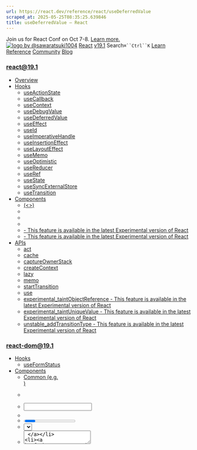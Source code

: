 ```yaml
---
url: https://react.dev/reference/react/useDeferredValue
scraped_at: 2025-05-25T08:35:25.639846
title: useDeferredValue – React
---
```


Join us for React Conf on Oct 7-8.
[Learn more.](https://conf.react.dev/)
[![logo by @sawaratsuki1004](https://react.dev/_next/image?url=%2Fimages%2Fuwu.png&w=128&q=75)](https://react.dev/)
[React](https://react.dev/)
[v19.1](https://react.dev/versions)
Search`⌘``Ctrl``K`
[Learn](https://react.dev/learn)
[Reference](https://react.dev/reference/react)
[Community](https://react.dev/community)
[Blog](https://react.dev/blog)
[](https://react.dev/community/translations)
[](https://github.com/facebook/react/releases)
### react@19.1
  * [Overview ](https://react.dev/reference/react "Overview")
  * [Hooks ](https://react.dev/reference/react/hooks "Hooks")
    * [useActionState ](https://react.dev/reference/react/useActionState "useActionState")
    * [useCallback ](https://react.dev/reference/react/useCallback "useCallback")
    * [useContext ](https://react.dev/reference/react/useContext "useContext")
    * [useDebugValue ](https://react.dev/reference/react/useDebugValue "useDebugValue")
    * [useDeferredValue ](https://react.dev/reference/react/useDeferredValue "useDeferredValue")
    * [useEffect ](https://react.dev/reference/react/useEffect "useEffect")
    * [useId ](https://react.dev/reference/react/useId "useId")
    * [useImperativeHandle ](https://react.dev/reference/react/useImperativeHandle "useImperativeHandle")
    * [useInsertionEffect ](https://react.dev/reference/react/useInsertionEffect "useInsertionEffect")
    * [useLayoutEffect ](https://react.dev/reference/react/useLayoutEffect "useLayoutEffect")
    * [useMemo ](https://react.dev/reference/react/useMemo "useMemo")
    * [useOptimistic ](https://react.dev/reference/react/useOptimistic "useOptimistic")
    * [useReducer ](https://react.dev/reference/react/useReducer "useReducer")
    * [useRef ](https://react.dev/reference/react/useRef "useRef")
    * [useState ](https://react.dev/reference/react/useState "useState")
    * [useSyncExternalStore ](https://react.dev/reference/react/useSyncExternalStore "useSyncExternalStore")
    * [useTransition ](https://react.dev/reference/react/useTransition "useTransition")
  * [Components ](https://react.dev/reference/react/components "Components")
    * [<Fragment> (<>) ](https://react.dev/reference/react/Fragment "<Fragment> \(<>\)")
    * [<Profiler> ](https://react.dev/reference/react/Profiler "<Profiler>")
    * [<StrictMode> ](https://react.dev/reference/react/StrictMode "<StrictMode>")
    * [<Suspense> ](https://react.dev/reference/react/Suspense "<Suspense>")
    * [<Activity> - This feature is available in the latest Experimental version of React](https://react.dev/reference/react/Activity "<Activity>")
    * [<ViewTransition> - This feature is available in the latest Experimental version of React](https://react.dev/reference/react/ViewTransition "<ViewTransition>")
  * [APIs ](https://react.dev/reference/react/apis "APIs")
    * [act ](https://react.dev/reference/react/act "act")
    * [cache ](https://react.dev/reference/react/cache "cache")
    * [captureOwnerStack ](https://react.dev/reference/react/captureOwnerStack "captureOwnerStack")
    * [createContext ](https://react.dev/reference/react/createContext "createContext")
    * [lazy ](https://react.dev/reference/react/lazy "lazy")
    * [memo ](https://react.dev/reference/react/memo "memo")
    * [startTransition ](https://react.dev/reference/react/startTransition "startTransition")
    * [use ](https://react.dev/reference/react/use "use")
    * [experimental_taintObjectReference  - This feature is available in the latest Experimental version of React](https://react.dev/reference/react/experimental_taintObjectReference "experimental_taintObjectReference")
    * [experimental_taintUniqueValue  - This feature is available in the latest Experimental version of React](https://react.dev/reference/react/experimental_taintUniqueValue "experimental_taintUniqueValue")
    * [unstable_addTransitionType  - This feature is available in the latest Experimental version of React](https://react.dev/reference/react/addTransitionType "unstable_addTransitionType")
### react-dom@19.1
  * [Hooks ](https://react.dev/reference/react-dom/hooks "Hooks")
    * [useFormStatus ](https://react.dev/reference/react-dom/hooks/useFormStatus "useFormStatus")
  * [Components ](https://react.dev/reference/react-dom/components "Components")
    * [Common (e.g. <div>) ](https://react.dev/reference/react-dom/components/common "Common \(e.g. <div>\)")
    * [<form> ](https://react.dev/reference/react-dom/components/form "<form>")
    * [<input> ](https://react.dev/reference/react-dom/components/input "<input>")
    * [<option> ](https://react.dev/reference/react-dom/components/option "<option>")
    * [<progress> ](https://react.dev/reference/react-dom/components/progress "<progress>")
    * [<select> ](https://react.dev/reference/react-dom/components/select "<select>")
    * [<textarea> ](https://react.dev/reference/react-dom/components/textarea "<textarea>")
    * [<link> ](https://react.dev/reference/react-dom/components/link "<link>")
    * [<meta> ](https://react.dev/reference/react-dom/components/meta "<meta>")
    * [<script> ](https://react.dev/reference/react-dom/components/script "<script>")
    * [<style> ](https://react.dev/reference/react-dom/components/style "<style>")
    * [<title> ](https://react.dev/reference/react-dom/components/title "<title>")
  * [APIs ](https://react.dev/reference/react-dom "APIs")
    * [createPortal ](https://react.dev/reference/react-dom/createPortal "createPortal")
    * [flushSync ](https://react.dev/reference/react-dom/flushSync "flushSync")
    * [preconnect ](https://react.dev/reference/react-dom/preconnect "preconnect")
    * [prefetchDNS ](https://react.dev/reference/react-dom/prefetchDNS "prefetchDNS")
    * [preinit ](https://react.dev/reference/react-dom/preinit "preinit")
    * [preinitModule ](https://react.dev/reference/react-dom/preinitModule "preinitModule")
    * [preload ](https://react.dev/reference/react-dom/preload "preload")
    * [preloadModule ](https://react.dev/reference/react-dom/preloadModule "preloadModule")
  * [Client APIs ](https://react.dev/reference/react-dom/client "Client APIs")
    * [createRoot ](https://react.dev/reference/react-dom/client/createRoot "createRoot")
    * [hydrateRoot ](https://react.dev/reference/react-dom/client/hydrateRoot "hydrateRoot")
  * [Server APIs ](https://react.dev/reference/react-dom/server "Server APIs")
    * [renderToPipeableStream ](https://react.dev/reference/react-dom/server/renderToPipeableStream "renderToPipeableStream")
    * [renderToReadableStream ](https://react.dev/reference/react-dom/server/renderToReadableStream "renderToReadableStream")
    * [renderToStaticMarkup ](https://react.dev/reference/react-dom/server/renderToStaticMarkup "renderToStaticMarkup")
    * [renderToString ](https://react.dev/reference/react-dom/server/renderToString "renderToString")
  * [Static APIs ](https://react.dev/reference/react-dom/static "Static APIs")
    * [prerender ](https://react.dev/reference/react-dom/static/prerender "prerender")
    * [prerenderToNodeStream ](https://react.dev/reference/react-dom/static/prerenderToNodeStream "prerenderToNodeStream")
### Rules of React
  * [Overview ](https://react.dev/reference/rules "Overview")
    * [Components and Hooks must be pure ](https://react.dev/reference/rules/components-and-hooks-must-be-pure "Components and Hooks must be pure")
    * [React calls Components and Hooks ](https://react.dev/reference/rules/react-calls-components-and-hooks "React calls Components and Hooks")
    * [Rules of Hooks ](https://react.dev/reference/rules/rules-of-hooks "Rules of Hooks")
### React Server Components
  * [Server Components ](https://react.dev/reference/rsc/server-components "Server Components")
  * [Server Functions ](https://react.dev/reference/rsc/server-functions "Server Functions")
  * [Directives ](https://react.dev/reference/rsc/directives "Directives")
    * ['use client' ](https://react.dev/reference/rsc/use-client "'use client'")
    * ['use server' ](https://react.dev/reference/rsc/use-server "'use server'")
### Legacy APIs
  * [Legacy React APIs ](https://react.dev/reference/react/legacy "Legacy React APIs")
    * [Children ](https://react.dev/reference/react/Children "Children")
    * [cloneElement ](https://react.dev/reference/react/cloneElement "cloneElement")
    * [Component ](https://react.dev/reference/react/Component "Component")
    * [createElement ](https://react.dev/reference/react/createElement "createElement")
    * [createRef ](https://react.dev/reference/react/createRef "createRef")
    * [forwardRef ](https://react.dev/reference/react/forwardRef "forwardRef")
    * [isValidElement ](https://react.dev/reference/react/isValidElement "isValidElement")
    * [PureComponent ](https://react.dev/reference/react/PureComponent "PureComponent")


Is this page useful?
[API Reference](https://react.dev/reference/react)
[Hooks](https://react.dev/reference/react/hooks)
# useDeferredValue[](https://react.dev/reference/react/useDeferredValue#undefined "Link for this heading")
`useDeferredValue` is a React Hook that lets you defer updating a part of the UI.
```

const deferredValue = useDeferredValue(value)

```

  * [Reference ](https://react.dev/reference/react/useDeferredValue#reference)
    * [`useDeferredValue(value, initialValue?)` ](https://react.dev/reference/react/useDeferredValue#usedeferredvalue)
  * [Usage ](https://react.dev/reference/react/useDeferredValue#usage)
    * [Showing stale content while fresh content is loading ](https://react.dev/reference/react/useDeferredValue#showing-stale-content-while-fresh-content-is-loading)
    * [Indicating that the content is stale ](https://react.dev/reference/react/useDeferredValue#indicating-that-the-content-is-stale)
    * [Deferring re-rendering for a part of the UI ](https://react.dev/reference/react/useDeferredValue#deferring-re-rendering-for-a-part-of-the-ui)


## Reference [](https://react.dev/reference/react/useDeferredValue#reference "Link for Reference ")
### `useDeferredValue(value, initialValue?)` [](https://react.dev/reference/react/useDeferredValue#usedeferredvalue "Link for this heading")
Call `useDeferredValue` at the top level of your component to get a deferred version of that value.
```

import { useState, useDeferredValue } from 'react';
function SearchPage() {
 const [query, setQuery] = useState('');
 const deferredQuery = useDeferredValue(query);
 // ...
}

```

[See more examples below.](https://react.dev/reference/react/useDeferredValue#usage)
#### Parameters [](https://react.dev/reference/react/useDeferredValue#parameters "Link for Parameters ")
  * `value`: The value you want to defer. It can have any type.
  * **optional** `initialValue`: A value to use during the initial render of a component. If this option is omitted, `useDeferredValue` will not defer during the initial render, because there’s no previous version of `value` that it can render instead.


#### Returns [](https://react.dev/reference/react/useDeferredValue#returns "Link for Returns ")
  * `currentValue`: During the initial render, the returned deferred value will be the `initialValue`, or the same as the value you provided. During updates, React will first attempt a re-render with the old value (so it will return the old value), and then try another re-render in the background with the new value (so it will return the updated value).


#### Caveats [](https://react.dev/reference/react/useDeferredValue#caveats "Link for Caveats ")
  * When an update is inside a Transition, `useDeferredValue` always returns the new `value` and does not spawn a deferred render, since the update is already deferred.
  * The values you pass to `useDeferredValue` should either be primitive values (like strings and numbers) or objects created outside of rendering. If you create a new object during rendering and immediately pass it to `useDeferredValue`, it will be different on every render, causing unnecessary background re-renders.
  * When `useDeferredValue` receives a different value (compared with [`Object.is`](https://developer.mozilla.org/en-US/docs/Web/JavaScript/Reference/Global_Objects/Object/is)), in addition to the current render (when it still uses the previous value), it schedules a re-render in the background with the new value. The background re-render is interruptible: if there’s another update to the `value`, React will restart the background re-render from scratch. For example, if the user is typing into an input faster than a chart receiving its deferred value can re-render, the chart will only re-render after the user stops typing.
  * `useDeferredValue` is integrated with [`<Suspense>`.](https://react.dev/reference/react/Suspense) If the background update caused by a new value suspends the UI, the user will not see the fallback. They will see the old deferred value until the data loads.
  * `useDeferredValue` does not by itself prevent extra network requests.
  * There is no fixed delay caused by `useDeferredValue` itself. As soon as React finishes the original re-render, React will immediately start working on the background re-render with the new deferred value. Any updates caused by events (like typing) will interrupt the background re-render and get prioritized over it.
  * The background re-render caused by `useDeferredValue` does not fire Effects until it’s committed to the screen. If the background re-render suspends, its Effects will run after the data loads and the UI updates.


## Usage [](https://react.dev/reference/react/useDeferredValue#usage "Link for Usage ")
### Showing stale content while fresh content is loading [](https://react.dev/reference/react/useDeferredValue#showing-stale-content-while-fresh-content-is-loading "Link for Showing stale content while fresh content is loading ")
Call `useDeferredValue` at the top level of your component to defer updating some part of your UI.
```

import { useState, useDeferredValue } from 'react';
function SearchPage() {
 const [query, setQuery] = useState('');
 const deferredQuery = useDeferredValue(query);
 // ...
}

```

During the initial render, the deferred value will be the same as the value you provided.
During updates, the deferred value will “lag behind” the latest value. In particular, React will first re-render _without_ updating the deferred value, and then try to re-render with the newly received value in the background.
**Let’s walk through an example to see when this is useful.**
### Note
This example assumes you use a Suspense-enabled data source:
  * Data fetching with Suspense-enabled frameworks like [Relay](https://relay.dev/docs/guided-tour/rendering/loading-states/) and [Next.js](https://nextjs.org/docs/app/getting-started/fetching-data#with-suspense)
  * Lazy-loading component code with [`lazy`](https://react.dev/reference/react/lazy)
  * Reading the value of a Promise with [`use`](https://react.dev/reference/react/use)


[Learn more about Suspense and its limitations.](https://react.dev/reference/react/Suspense)
In this example, the `SearchResults` component [suspends](https://react.dev/reference/react/Suspense#displaying-a-fallback-while-content-is-loading) while fetching the search results. Try typing `"a"`, waiting for the results, and then editing it to `"ab"`. The results for `"a"` get replaced by the loading fallback.
App.jsSearchResults.js
App.js
ResetFork
```
import { Suspense, useState } from 'react';
import SearchResults from './SearchResults.js';
export default function App() {
 const [query, setQuery] = useState('');
 return (
  <>
   <label>
    Search albums:
    <input value={query} onChange={e => setQuery(e.target.value)} />
   </label>
   <Suspense fallback={<h2>Loading...</h2>}>
    <SearchResults query={query} />
   </Suspense>
  </>
 );
}

```

Show more
A common alternative UI pattern is to _defer_ updating the list of results and to keep showing the previous results until the new results are ready. Call `useDeferredValue` to pass a deferred version of the query down:
```

export default function App() {
 const [query, setQuery] = useState('');
 const deferredQuery = useDeferredValue(query);
 return (
  <>
   <label>
    Search albums:
    <input value={query} onChange={e => setQuery(e.target.value)} />
   </label>
   <Suspense fallback={<h2>Loading...</h2>}>
    <SearchResults query={deferredQuery} />
   </Suspense>
  </>
 );
}

```

The `query` will update immediately, so the input will display the new value. However, the `deferredQuery` will keep its previous value until the data has loaded, so `SearchResults` will show the stale results for a bit.
Enter `"a"` in the example below, wait for the results to load, and then edit the input to `"ab"`. Notice how instead of the Suspense fallback, you now see the stale result list until the new results have loaded:
App.jsSearchResults.js
App.js
ResetFork
```
import { Suspense, useState, useDeferredValue } from 'react';
import SearchResults from './SearchResults.js';
export default function App() {
 const [query, setQuery] = useState('');
 const deferredQuery = useDeferredValue(query);
 return (
  <>
   <label>
    Search albums:
    <input value={query} onChange={e => setQuery(e.target.value)} />
   </label>
   <Suspense fallback={<h2>Loading...</h2>}>
    <SearchResults query={deferredQuery} />
   </Suspense>
  </>
 );
}

```

Show more
##### Deep Dive
#### How does deferring a value work under the hood? [](https://react.dev/reference/react/useDeferredValue#how-does-deferring-a-value-work-under-the-hood "Link for How does deferring a value work under the hood? ")
Show Details
You can think of it as happening in two steps:
  1. **First, React re-renders with the new`query` (`"ab"`) but with the old `deferredQuery` (still `"a")`.** The `deferredQuery` value, which you pass to the result list, is _deferred:_ it “lags behind” the `query` value.
  2. **In the background, React tries to re-render with _both_ `query` and `deferredQuery` updated to `"ab"`.** If this re-render completes, React will show it on the screen. However, if it suspends (the results for `"ab"` have not loaded yet), React will abandon this rendering attempt, and retry this re-render again after the data has loaded. The user will keep seeing the stale deferred value until the data is ready.


The deferred “background” rendering is interruptible. For example, if you type into the input again, React will abandon it and restart with the new value. React will always use the latest provided value.
Note that there is still a network request per each keystroke. What’s being deferred here is displaying results (until they’re ready), not the network requests themselves. Even if the user continues typing, responses for each keystroke get cached, so pressing Backspace is instant and doesn’t fetch again.
### Indicating that the content is stale [](https://react.dev/reference/react/useDeferredValue#indicating-that-the-content-is-stale "Link for Indicating that the content is stale ")
In the example above, there is no indication that the result list for the latest query is still loading. This can be confusing to the user if the new results take a while to load. To make it more obvious to the user that the result list does not match the latest query, you can add a visual indication when the stale result list is displayed:
```

<div style={{
 opacity: query !== deferredQuery ? 0.5 : 1,
}}>
 <SearchResults query={deferredQuery} />
</div>

```

With this change, as soon as you start typing, the stale result list gets slightly dimmed until the new result list loads. You can also add a CSS transition to delay dimming so that it feels gradual, like in the example below:
App.jsSearchResults.js
App.js
ResetFork
```
import { Suspense, useState, useDeferredValue } from 'react';
import SearchResults from './SearchResults.js';
export default function App() {
 const [query, setQuery] = useState('');
 const deferredQuery = useDeferredValue(query);
 const isStale = query !== deferredQuery;
 return (
  <>
   <label>
    Search albums:
    <input value={query} onChange={e => setQuery(e.target.value)} />
   </label>
   <Suspense fallback={<h2>Loading...</h2>}>
    <div style={{
     opacity: isStale ? 0.5 : 1,
     transition: isStale ? 'opacity 0.2s 0.2s linear' : 'opacity 0s 0s linear'
    }}>
     <SearchResults query={deferredQuery} />
    </div>
   </Suspense>
  </>
 );
}

```

Show more
### Deferring re-rendering for a part of the UI [](https://react.dev/reference/react/useDeferredValue#deferring-re-rendering-for-a-part-of-the-ui "Link for Deferring re-rendering for a part of the UI ")
You can also apply `useDeferredValue` as a performance optimization. It is useful when a part of your UI is slow to re-render, there’s no easy way to optimize it, and you want to prevent it from blocking the rest of the UI.
Imagine you have a text field and a component (like a chart or a long list) that re-renders on every keystroke:
```

function App() {
 const [text, setText] = useState('');
 return (
  <>
   <input value={text} onChange={e => setText(e.target.value)} />
   <SlowList text={text} />
  </>
 );
}

```

First, optimize `SlowList` to skip re-rendering when its props are the same. To do this, [wrap it in `memo`:](https://react.dev/reference/react/memo#skipping-re-rendering-when-props-are-unchanged)
```

const SlowList = memo(function SlowList({ text }) {
 // ...
});

```

However, this only helps if the `SlowList` props are _the same_ as during the previous render. The problem you’re facing now is that it’s slow when they’re _different,_ and when you actually need to show different visual output.
Concretely, the main performance problem is that whenever you type into the input, the `SlowList` receives new props, and re-rendering its entire tree makes the typing feel janky. In this case, `useDeferredValue` lets you prioritize updating the input (which must be fast) over updating the result list (which is allowed to be slower):
```

function App() {
 const [text, setText] = useState('');
 const deferredText = useDeferredValue(text);
 return (
  <>
   <input value={text} onChange={e => setText(e.target.value)} />
   <SlowList text={deferredText} />
  </>
 );
}

```

This does not make re-rendering of the `SlowList` faster. However, it tells React that re-rendering the list can be deprioritized so that it doesn’t block the keystrokes. The list will “lag behind” the input and then “catch up”. Like before, React will attempt to update the list as soon as possible, but will not block the user from typing.
#### The difference between useDeferredValue and unoptimized re-rendering[](https://react.dev/reference/react/useDeferredValue#examples "Link for The difference between useDeferredValue and unoptimized re-rendering")
1. Deferred re-rendering of the list 2. Unoptimized re-rendering of the list 
#### 
Example 1 of 2: 
Deferred re-rendering of the list [](https://react.dev/reference/react/useDeferredValue#deferred-re-rendering-of-the-list "Link for this heading")
In this example, each item in the `SlowList` component is **artificially slowed down** so that you can see how `useDeferredValue` lets you keep the input responsive. Type into the input and notice that typing feels snappy while the list “lags behind” it.
App.jsSlowList.js
App.js
ResetFork
```
import { useState, useDeferredValue } from 'react';
import SlowList from './SlowList.js';
export default function App() {
 const [text, setText] = useState('');
 const deferredText = useDeferredValue(text);
 return (
  <>
   <input value={text} onChange={e => setText(e.target.value)} />
   <SlowList text={deferredText} />
  </>
 );
}

```

Next Example
### Pitfall
This optimization requires `SlowList` to be wrapped in [`memo`.](https://react.dev/reference/react/memo) This is because whenever the `text` changes, React needs to be able to re-render the parent component quickly. During that re-render, `deferredText` still has its previous value, so `SlowList` is able to skip re-rendering (its props have not changed). Without [`memo`,](https://react.dev/reference/react/memo) it would have to re-render anyway, defeating the point of the optimization.
##### Deep Dive
#### How is deferring a value different from debouncing and throttling? [](https://react.dev/reference/react/useDeferredValue#how-is-deferring-a-value-different-from-debouncing-and-throttling "Link for How is deferring a value different from debouncing and throttling? ")
Show Details
There are two common optimization techniques you might have used before in this scenario:
  * _Debouncing_ means you’d wait for the user to stop typing (e.g. for a second) before updating the list.
  * _Throttling_ means you’d update the list every once in a while (e.g. at most once a second).


While these techniques are helpful in some cases, `useDeferredValue` is better suited to optimizing rendering because it is deeply integrated with React itself and adapts to the user’s device.
Unlike debouncing or throttling, it doesn’t require choosing any fixed delay. If the user’s device is fast (e.g. powerful laptop), the deferred re-render would happen almost immediately and wouldn’t be noticeable. If the user’s device is slow, the list would “lag behind” the input proportionally to how slow the device is.
Also, unlike with debouncing or throttling, deferred re-renders done by `useDeferredValue` are interruptible by default. This means that if React is in the middle of re-rendering a large list, but the user makes another keystroke, React will abandon that re-render, handle the keystroke, and then start rendering in the background again. By contrast, debouncing and throttling still produce a janky experience because they’re _blocking:_ they merely postpone the moment when rendering blocks the keystroke.
If the work you’re optimizing doesn’t happen during rendering, debouncing and throttling are still useful. For example, they can let you fire fewer network requests. You can also use these techniques together.
[PrevioususeDebugValue](https://react.dev/reference/react/useDebugValue)[NextuseEffect](https://react.dev/reference/react/useEffect)
[](https://opensource.fb.com/)
Copyright © Meta Platforms, Inc
no uwu plz
uwu?
Logo by[@sawaratsuki1004](https://twitter.com/sawaratsuki1004)
[Learn React](https://react.dev/learn)
[Quick Start](https://react.dev/learn)
[Installation](https://react.dev/learn/installation)
[Describing the UI](https://react.dev/learn/describing-the-ui)
[Adding Interactivity](https://react.dev/learn/adding-interactivity)
[Managing State](https://react.dev/learn/managing-state)
[Escape Hatches](https://react.dev/learn/escape-hatches)
[API Reference](https://react.dev/reference/react)
[React APIs](https://react.dev/reference/react)
[React DOM APIs](https://react.dev/reference/react-dom)
[Community](https://react.dev/community)
[Code of Conduct](https://github.com/facebook/react/blob/main/CODE_OF_CONDUCT.md)
[Meet the Team](https://react.dev/community/team)
[Docs Contributors](https://react.dev/community/docs-contributors)
[Acknowledgements](https://react.dev/community/acknowledgements)
More
[Blog](https://react.dev/blog)
[React Native](https://reactnative.dev/)
[Privacy](https://opensource.facebook.com/legal/privacy)
[Terms](https://opensource.fb.com/legal/terms/)
[](https://www.facebook.com/react)[](https://twitter.com/reactjs)[](https://bsky.app/profile/react.dev)[](https://github.com/facebook/react)
## On this page
  * [Overview](https://react.dev/reference/react/useDeferredValue)
  * [Reference ](https://react.dev/reference/react/useDeferredValue#reference)
  * [`useDeferredValue(value, initialValue?)` ](https://react.dev/reference/react/useDeferredValue#usedeferredvalue)
  * [Usage ](https://react.dev/reference/react/useDeferredValue#usage)
  * [Showing stale content while fresh content is loading ](https://react.dev/reference/react/useDeferredValue#showing-stale-content-while-fresh-content-is-loading)
  * [Indicating that the content is stale ](https://react.dev/reference/react/useDeferredValue#indicating-that-the-content-is-stale)
  * [Deferring re-rendering for a part of the UI ](https://react.dev/reference/react/useDeferredValue#deferring-re-rendering-for-a-part-of-the-ui)



